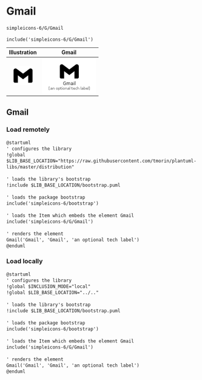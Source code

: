 # Gmail


```text
simpleicons-6/G/Gmail
```

```text
include('simpleicons-6/G/Gmail')
```



| Illustration | Gmail |
| :---: | :---: |
| ![illustration for Illustration](../../simpleicons-6/G/Gmail.png) | ![illustration for Gmail](../../simpleicons-6/G/Gmail.Local.png) |




## Gmail

### Load remotely
```plantuml
@startuml
' configures the library
!global $LIB_BASE_LOCATION="https://raw.githubusercontent.com/tmorin/plantuml-libs/master/distribution"

' loads the library's bootstrap
!include $LIB_BASE_LOCATION/bootstrap.puml

' loads the package bootstrap
include('simpleicons-6/bootstrap')

' loads the Item which embeds the element Gmail
include('simpleicons-6/G/Gmail')

' renders the element
Gmail('Gmail', 'Gmail', 'an optional tech label')
@enduml
```

### Load locally
```plantuml
@startuml
' configures the library
!global $INCLUSION_MODE="local"
!global $LIB_BASE_LOCATION="../.."

' loads the library's bootstrap
!include $LIB_BASE_LOCATION/bootstrap.puml

' loads the package bootstrap
include('simpleicons-6/bootstrap')

' loads the Item which embeds the element Gmail
include('simpleicons-6/G/Gmail')

' renders the element
Gmail('Gmail', 'Gmail', 'an optional tech label')
@enduml
```

